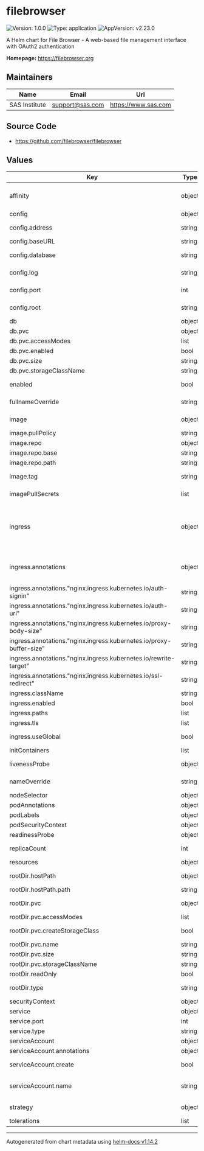 # filebrowser

![Version: 1.0.0](https://img.shields.io/badge/Version-1.0.0-informational?style=flat-square) ![Type: application](https://img.shields.io/badge/Type-application-informational?style=flat-square) ![AppVersion: v2.23.0](https://img.shields.io/badge/AppVersion-v2.23.0-informational?style=flat-square)

A Helm chart for File Browser - A web-based file management interface with OAuth2 authentication

**Homepage:** <https://filebrowser.org>

## Maintainers

| Name | Email | Url |
| ---- | ------ | --- |
| SAS Institute | <support@sas.com> | <https://www.sas.com> |

## Source Code

* <https://github.com/filebrowser/filebrowser>

## Values

| Key | Type | Default | Description |
|-----|------|---------|-------------|
| affinity | object | `{"nodeAffinity":{"preferredDuringSchedulingIgnoredDuringExecution":[{"preference":{"matchExpressions":[{"key":"sas.com/deployment","operator":"In","values":["sas-retrieval-agent-manager"]}]},"weight":1},{"preference":{"matchExpressions":[{"key":"workload.sas.com/class","operator":"In","values":["ram"]}]},"weight":2}]}}` | Map of node/pod affinities |
| config | object | `{"address":"","baseURL":"/files","database":"/db/filebrowser.db","log":"stdout","port":18080,"root":"/mnt/data"}` | File Browser application specific configuration |
| config.address | string | `""` | Address to bind the server to (empty means all interfaces) |
| config.baseURL | string | `"/files"` | Base URL path for the filebrowser application |
| config.database | string | `"/db/filebrowser.db"` | Path to the SQLite database file for storing filebrowser configuration |
| config.log | string | `"stdout"` | Log output destination (stdout, stderr, or file path) |
| config.port | int | `18080` | Port on which the filebrowser application listens inside the container |
| config.root | string | `"/mnt/data"` | Root directory that filebrowser will serve and manage files from |
| db | object | `{"pvc":{"accessModes":["ReadWriteOnce"],"enabled":true,"size":"256Mi","storageClassName":""}}` | Database configuration for Filebrowser |
| db.pvc | object | `{"accessModes":["ReadWriteOnce"],"enabled":true,"size":"256Mi","storageClassName":""}` | Database persistence configuration |
| db.pvc.accessModes | list | `["ReadWriteOnce"]` | Access modes for the database PVC |
| db.pvc.enabled | bool | `true` | Enable persistence for database |
| db.pvc.size | string | `"256Mi"` | Size for the database PVC |
| db.pvc.storageClassName | string | `""` | Storage class name for the database PVC |
| enabled | bool | `false` | Enable the actual filebrowser deployment. Set to true to deploy the filebrowser component |
| fullnameOverride | string | `"sas-retrieval-agent-manager-filebrowser"` | String to fully override the fullname template with a string |
| image | object | `{"pullPolicy":"IfNotPresent","repo":{"base":"docker.io","path":"filebrowser/filebrowser"},"tag":"v2.42.1"}` | Container image configuration for Filebrowser and related services |
| image.pullPolicy | string | `"IfNotPresent"` | Container image pull policy |
| image.repo | object | `{"base":"docker.io","path":"filebrowser/filebrowser"}` | Container image configuration |
| image.repo.base | string | `"docker.io"` | Container registry base URL |
| image.repo.path | string | `"filebrowser/filebrowser"` | Container image path/name |
| image.tag | string | `"v2.42.1"` | Overrides the image tag whose default is the chart appVersion. |
| imagePullSecrets | list | `[]` | Array of imagePullSecrets in the namespace for pulling images |
| ingress | object | `{"annotations":{"nginx.ingress.kubernetes.io/auth-signin":"https://$host/SASRetrievalAgentManager/oauth2/start?rd=$escaped_request_uri","nginx.ingress.kubernetes.io/auth-url":"https://$host/SASRetrievalAgentManager/oauth2/auth","nginx.ingress.kubernetes.io/proxy-body-size":"500m","nginx.ingress.kubernetes.io/proxy-buffer-size":"16k","nginx.ingress.kubernetes.io/rewrite-target":"/$2","nginx.ingress.kubernetes.io/ssl-redirect":"true"},"className":"nginx","enabled":true,"paths":[{"path":"/SASRetrievalAgentManager/files(/|$)(.*)","pathType":"ImplementationSpecific"}],"tls":[],"useGlobal":false}` | Ingress configuration for external access to Filebrowser |
| ingress.annotations | object | `{"nginx.ingress.kubernetes.io/auth-signin":"https://$host/SASRetrievalAgentManager/oauth2/start?rd=$escaped_request_uri","nginx.ingress.kubernetes.io/auth-url":"https://$host/SASRetrievalAgentManager/oauth2/auth","nginx.ingress.kubernetes.io/proxy-body-size":"500m","nginx.ingress.kubernetes.io/proxy-buffer-size":"16k","nginx.ingress.kubernetes.io/rewrite-target":"/$2","nginx.ingress.kubernetes.io/ssl-redirect":"true"}` | Annotations for the Ingress |
| ingress.annotations."nginx.ingress.kubernetes.io/auth-signin" | string | `"https://$host/SASRetrievalAgentManager/oauth2/start?rd=$escaped_request_uri"` | OAuth2 authentication sign-in URL |
| ingress.annotations."nginx.ingress.kubernetes.io/auth-url" | string | `"https://$host/SASRetrievalAgentManager/oauth2/auth"` | OAuth2 authentication validation URL |
| ingress.annotations."nginx.ingress.kubernetes.io/proxy-body-size" | string | `"500m"` | Maximum allowed size of client request body (for file uploads) |
| ingress.annotations."nginx.ingress.kubernetes.io/proxy-buffer-size" | string | `"16k"` | Size of buffer used for reading the first part of response received from proxied server |
| ingress.annotations."nginx.ingress.kubernetes.io/rewrite-target" | string | `"/$2"` | URL rewrite rule to strip the prefix path |
| ingress.annotations."nginx.ingress.kubernetes.io/ssl-redirect" | string | `"true"` | Force SSL redirect |
| ingress.className | string | `"nginx"` | Class name of the Ingress |
| ingress.enabled | bool | `true` | Enable ingress for external access to API |
| ingress.paths | list | `[{"path":"/SASRetrievalAgentManager/files(/|$)(.*)","pathType":"ImplementationSpecific"}]` | Ingress path configuration when useGlobal is true |
| ingress.tls | list | `[]` | TLS configuration for ingress |
| ingress.useGlobal | bool | `false` | Use global ingress configuration instead of local hosts configuration |
| initContainers | list | `[]` | Set of initContainers for the deployment |
| livenessProbe | object | `{}` | Liveness probe configuration (disabled by default, enable if needed) |
| nameOverride | string | `"filebrowser"` | String to partially override the fullname template with a string (will prepend the release name) |
| nodeSelector | object | `{}` | Node labels for pod assignment |
| podAnnotations | object | `{}` | Annotations to add to the pods |
| podLabels | object | `{"sas.com/deployment":"sas-retrieval-agent-manager","workload.sas.com/class":"ram"}` | Labels to add to the pods |
| podSecurityContext | object | `{}` | The security context for the pods |
| readinessProbe | object | `{"httpGet":{"path":"/health","port":"http"}}` | Readiness probe configuration |
| replicaCount | int | `1` | Number of replicas to run. Chart is not designed to scale horizontally, use at your own risk |
| resources | object | `{}` | The resources to allocate for the container |
| rootDir.hostPath | object | `{"path":"/mnt/data"}` | Host path configuration (only used when type is 'hostPath') |
| rootDir.hostPath.path | string | `"/mnt/data"` | Path on the host to mount |
| rootDir.pvc | object | `{"accessModes":["ReadWriteOnce"],"createStorageClass":true,"name":"vhub-pv","size":"20Gi","storageClassName":"azurefile-sas"}` | Persistent Volume Claim configuration (only used when type is 'pvc') |
| rootDir.pvc.accessModes | list | `["ReadWriteOnce"]` | Access modes for the root directory PVC |
| rootDir.pvc.createStorageClass | bool | `true` | Whether to create the storage class if it doesn't exist |
| rootDir.pvc.name | string | `"vhub-pv"` | Name for the PVC |
| rootDir.pvc.size | string | `"20Gi"` | Size for the root directory PVC |
| rootDir.pvc.storageClassName | string | `"azurefile-sas"` | Storage class name for the root directory PVC |
| rootDir.readOnly | bool | `false` | Mount the root directory in read-only mode |
| rootDir.type | string | `"pvc"` | Type of rootDir mount. Valid values are [pvc, hostPath, emptyDir] |
| securityContext | object | `{}` | The security context for the application container |
| service | object | `{"port":80,"type":"ClusterIP"}` | Kubernetes Service configuration |
| service.port | int | `80` | Kubernetes Service port |
| service.type | string | `"ClusterIP"` | Kubernetes Service type |
| serviceAccount | object | `{"annotations":{},"create":true,"name":""}` | Service account configuration for API |
| serviceAccount.annotations | object | `{}` | Annotations to add to the service account |
| serviceAccount.create | bool | `true` | Specifies whether a service account should be created |
| serviceAccount.name | string | `""` | The name of the service account to use. If not set and create is true, a name is generated using the fullname template |
| strategy | object | `{"type":"Recreate"}` | Deployment strategy to use (Recreate is recommended for stateful applications) |
| tolerations | list | `[]` | Tolerations for pod assignment |

----------------------------------------------
Autogenerated from chart metadata using [helm-docs v1.14.2](https://github.com/norwoodj/helm-docs/releases/v1.14.2)

